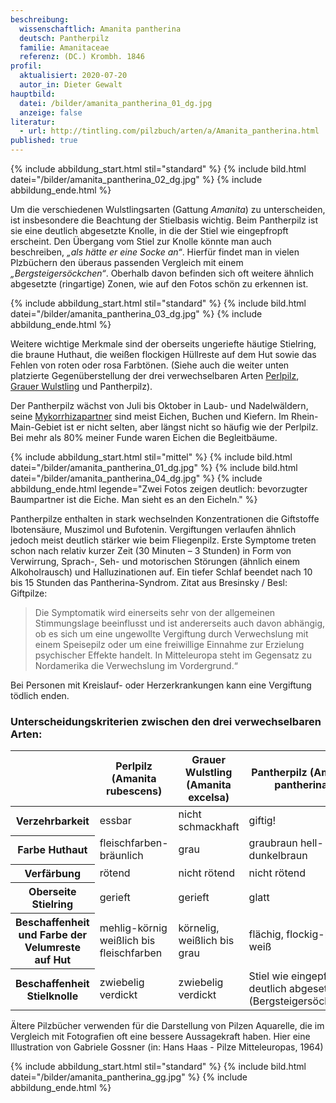 ```yaml
---
beschreibung:
  wissenschaftlich: Amanita pantherina
  deutsch: Pantherpilz
  familie: Amanitaceae
  referenz: (DC.) Krombh. 1846
profil:
  aktualisiert: 2020-07-20
  autor_in: Dieter Gewalt
hauptbild:
  datei: /bilder/amanita_pantherina_01_dg.jpg
  anzeige: false
literatur:
  - url: http://tintling.com/pilzbuch/arten/a/Amanita_pantherina.html
published: true
---
```

{% include abbildung_start.html stil="standard" %}
{% include bild.html datei="/bilder/amanita_pantherina_02_dg.jpg" %}
{% include abbildung_ende.html %}

Um die verschiedenen Wulstlingsarten (Gattung *Amanita*) zu unterscheiden, ist insbesondere die Beachtung der Stielbasis wichtig. Beim Pantherpilz ist sie eine deutlich abgesetzte Knolle, in die der Stiel wie eingepfropft erscheint. Den Übergang vom Stiel zur Knolle könnte man auch beschreiben, *„als hätte er eine Socke an“*. Hierfür findet man in vielen Plzbüchern den überaus passenden Vergleich mit einem *„Bergsteigersöckchen“*. Oberhalb davon befinden sich oft weitere ähnlich abgesetzte (ringartige) Zonen, wie auf den Fotos schön zu erkennen ist.

{% include abbildung_start.html stil="standard" %}
{% include bild.html datei="/bilder/amanita_pantherina_03_dg.jpg" %}
{% include abbildung_ende.html %}

Weitere wichtige Merkmale sind der oberseits ungeriefte häutige Stielring, die braune Huthaut, die weißen flockigen Hüllreste auf dem Hut sowie das Fehlen von roten oder rosa Farbtönen. (Siehe auch die weiter unten platzierte Gegenüberstellung der drei verwechselbaren Arten [Perlpilz](/pilze/amanita-rubescens-perlpilz), [Grauer Wulstling](/pilze/amanita-excelsa-grauer-wulstling) und Pantherpilz).

Der Pantherpilz wächst von Juli bis Oktober in Laub- und Nadelwäldern, seine [Mykorrhizapartner](Mykorrhiza "Glossar") sind meist Eichen, Buchen und Kiefern. Im Rhein-Main-Gebiet ist er nicht selten, aber längst nicht so häufig wie der Perlpilz. Bei mehr als 80% meiner Funde waren Eichen die Begleitbäume.

{% include abbildung_start.html stil="mittel" %}
{% include bild.html datei="/bilder/amanita_pantherina_01_dg.jpg" %}
{% include bild.html datei="/bilder/amanita_pantherina_04_dg.jpg" %}
{% include abbildung_ende.html legende="Zwei Fotos zeigen deutlich: bevorzugter Baumpartner ist die Eiche. Man sieht es an den Eicheln." %}

Pantherpilze enthalten in stark wechselnden Konzentrationen die Giftstoffe Ibotensäure, Muszimol und Bufotenin. Vergiftungen verlaufen ähnlich jedoch meist deutlich stärker wie beim Fliegenpilz. Erste Symptome treten schon nach relativ kurzer Zeit (30 Minuten – 3 Stunden) in Form von Verwirrung, Sprach-, Seh- und motorischen Störungen (ähnlich einem Alkoholrausch) und Halluzinationen auf. Ein tiefer Schlaf beendet nach 10 bis 15 Stunden das Pantherina-Syndrom. Zitat aus Bresinsky / Besl: Giftpilze:

> Die Symptomatik wird einerseits sehr von der allgemeinen Stimmungslage beeinflusst und ist andererseits auch davon abhängig, ob es sich um eine ungewollte Vergiftung durch Verwechslung mit einem Speisepilz oder um eine freiwillige Einnahme zur Erzielung psychischer Effekte handelt. In Mitteleuropa steht im Gegensatz zu Nordamerika die Verwechslung im Vordergrund.“

Bei Personen mit Kreislauf- oder Herzerkrankungen kann eine Vergiftung tödlich enden.

### Unterscheidungskriterien zwischen den drei verwechselbaren Arten:

<div class="table-responsive">
<table class="table">
  <thead>
    <tr>
      <th> </th>
      <th>Perlpilz (Amanita rubescens)</th>
      <th>Grauer Wulstling (Amanita excelsa)</th>
      <th>Pantherpilz (Amanita pantherina)</th>
    </tr>
  </thead>
  <tbody>
    <tr>
      <th>Verzehrbarkeit</th>
      <td>essbar</td>
      <td>nicht schmackhaft</td>
      <td>giftig!</td>
    </tr>
    <tr>
      <th>Farbe Huthaut</th>
      <td>fleischfarben-bräunlich</td>
      <td>grau</td>
      <td>graubraun	hell- bis dunkelbraun</td>
    </tr>
    <tr>
      <th>Verfärbung</th>
      <td>rötend</td>
      <td>nicht rötend</td>
      <td>nicht rötend</td>
    </tr>
    <tr>
      <th>Oberseite Stielring</th>
      <td>gerieft</td>
      <td>gerieft</td>
      <td>glatt</td>
    </tr>
    <tr>
      <th>Beschaffenheit und Farbe der Velumreste auf Hut</th>
      <td>mehlig-körnig weißlich bis fleischfarben</td>
      <td>körnelig, weißlich bis grau</td>
      <td>flächig, flockig-häutig, weiß</td>
    </tr>
    <tr>
      <th>Beschaffenheit Stielknolle</th>
      <td>zwiebelig verdickt</td>
      <td>zwiebelig verdickt</td>
      <td>Stiel wie eingepfropft, deutlich abgesetzt (Bergsteigersöckchen)</td>
    </tr>
  </tbody>
</table>
</div>

Ältere Pilzbücher verwenden für die Darstellung von Pilzen Aquarelle, die im Vergleich mit Fotografien oft eine bessere Aussagekraft haben. Hier eine Illustration von Gabriele Gossner (in: Hans Haas - Pilze Mitteleuropas, 1964)

{% include abbildung_start.html stil="standard" %}
{% include bild.html datei="/bilder/amanita_pantherina_gg.jpg" %}
{% include abbildung_ende.html %}